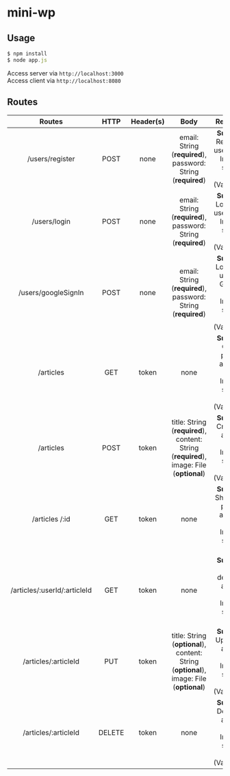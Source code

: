 # mini-wp

## Usage
```javascript
$ npm install
$ node app.js
```
Access server via `http://localhost:3000`<br>
Access client via `http://localhost:8080`
##  Routes
|Routes|HTTP|Header(s)|Body|Response|Description| 
|:--:|:--:|:--:|:--:|:--:|:--:|
|/users/register  |POST  |none|email: String (**required**),  password: String (**required**)|**Success**: Register a user, **Error**: Internal server error (Validation)|Register a user|
|/users/login  |POST  |none|email: String (**required**), password: String (**required**) |**Success**: Login as a user, **Error**: Internal server error (Validation)|Login as a user|
|/users/googleSignIn  |POST  |none|email: String (**required**), password: String (**required**) |**Success**: Login as a user via Google, **Error**: Internal server error (Validation)|Login as a user via Google|
|/articles  |GET  |token|none |**Success**: Get all posted articles, **Error**: Internal server error (Validation)|Get all user's posted articles|
|/articles  |POST  |token|title: String (**required**), content: String (**required**), image: File (**optional**) |**Success**: Create an article, **Error**: Internal server error (Validation)|Create an article|
|/articles /:id |GET |token  |none |**Success**: Show user posted articles, **Error**: Internal server error| Get user posted articles|
|/articles/:userId/:articleId  | GET |token |none |**Success**: show details of article, **Error**: Internal server error| Show details of one article|
|/articles/:articleId  |PUT  |token|title: String (**optional**), content: String (**optional**), image: File (**optional**) |**Success**: Update an article, **Error**: Internal server error (Validation)|Update an article|
|/articles/:articleId  |DELETE  |token|none|**Success**: Delete an article, **Error**: Internal server error (Validation)|Delete an article|